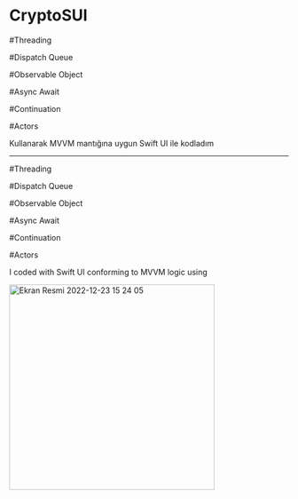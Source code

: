 # CryptoSUI

#Threading 

#Dispatch Queue

#Observable Object

#Async Await

#Continuation

#Actors

Kullanarak MVVM mantığına uygun Swift UI ile kodladım

_______________________________________________________________________________________

#Threading 

#Dispatch Queue

#Observable Object

#Async Await

#Continuation

#Actors

I coded with Swift UI conforming to MVVM logic using


<img width="370" alt="Ekran Resmi 2022-12-23 15 24 05" src="https://user-images.githubusercontent.com/28389250/209335921-c1327de6-99b9-4812-ab70-10f22adef3bc.png">
